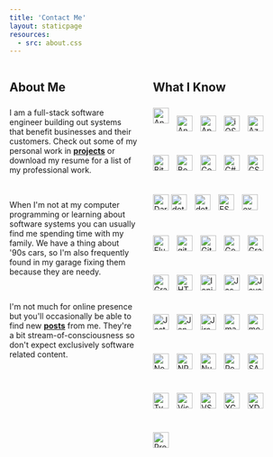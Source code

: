 ```yaml
---
title: 'Contact Me'
layout: staticpage
resources:
  - src: about.css
---
```


<style>
    .skills {
        display: flex;
        flex-wrap: wrap;
        gap: 1em;
    }

    .skills img {
        height: 2em;
        width: 2em;
    }

    div.content {
        display: flex;
        flex-direction: row;
        gap: 2em;
    }

    div.content > div {
        width: 45%;
    }

    @media only screen and (max-width: 600px) {
        div.content {
            flex-direction: column;
            align-items: center;
        }

        div.content > div {
            width: 100%;
        }
    }
</style>

 <div class="content"
>
<div>
    <h2 style="margin-bottom: 1.5rem">About Me</h2>
    <p>
    I am a full-stack software engineer building out systems that
    benefit businesses and their customers. Check out some of my
    personal work in
    <strong><a href="/projects">projects</a></strong> or download my
    resume for a list of my professional work.
    </p>
    <br />
    <p>
    When I'm not at my computer programming or learning about software
    systems you can usually find me spending time with my family. We
    have a thing about '90s cars, so I'm also frequently found in my
    garage fixing them because they are needy.
    </p>
    <br />
    <p>
    I'm not much for online presence but you'll occasionally be able to
    find new <strong><a href="/posts">posts</a></strong> from me.
    They're a bit stream-of-consciousness so don't expect exclusively
    software related content.
    </p>
</div>
<div>
<h2 style="margin-bottom: 1.5rem">
What I Know
</h2>

<div class="skills">
<img
    alt="Android"
    title="Android"
    src="https://cdn.jsdelivr.net/gh/devicons/devicon/icons/android/android-plain.svg"
/>

<img
    alt="AngularJS"
    title="AngularJS"
    src="https://cdn.jsdelivr.net/gh/devicons/devicon/icons/angularjs/angularjs-original.svg"
/>

<img
    alt="Apache Kafka"
    title="Apache Kafka"
    src="https://cdn.jsdelivr.net/gh/devicons/devicon/icons/apachekafka/apachekafka-original.svg"
/>

<img
    alt="iOS"
    title="iOS"
    src="https://cdn.jsdelivr.net/gh/devicons/devicon/icons/apple/apple-original.svg"
/>

<img
    alt="Azure"
    title="Azure"
    src="https://cdn.jsdelivr.net/gh/devicons/devicon/icons/azure/azure-original.svg"
/>

<img
    alt="Bitbucket"
    title="Bitbucket"
    src="https://cdn.jsdelivr.net/gh/devicons/devicon/icons/bitbucket/bitbucket-original.svg"
/>

<img
    alt="Bootstrap"
    title="Bootstrap"
    src="https://cdn.jsdelivr.net/gh/devicons/devicon/icons/bootstrap/bootstrap-original.svg"
/>

<img
    alt="Confluence"
    title="Confluence"
    src="https://cdn.jsdelivr.net/gh/devicons/devicon/icons/confluence/confluence-original.svg"
/>

<img
    alt="C#"
    title="C#"
    src="https://cdn.jsdelivr.net/gh/devicons/devicon/icons/csharp/csharp-original.svg"
/>

<img
    alt="CSS3"
    title="CSS3"
    src="https://cdn.jsdelivr.net/gh/devicons/devicon/icons/css3/css3-original.svg"
/>

<img
    alt="Dart"
    title="Dart"
    src="https://cdn.jsdelivr.net/gh/devicons/devicon/icons/dart/dart-original.svg"
/>
<img
    alt="dotnet"
    title="dotnet"
    src="https://cdn.jsdelivr.net/gh/devicons/devicon/icons/dot-net/dot-net-plain.svg"
/>

<img
    alt="dotnet core"
    title="dotnet core"
    src="https://cdn.jsdelivr.net/gh/devicons/devicon/icons/dotnetcore/dotnetcore-original.svg"
/>

<img
    alt="ESLint"
    title="ESLint"
    src="https://cdn.jsdelivr.net/gh/devicons/devicon/icons/eslint/eslint-original.svg"
/>

<img
    alt="express"
    title="express"
    src="https://cdn.jsdelivr.net/gh/devicons/devicon/icons/express/express-original.svg"
/>

<img
    alt="Flutter"
    title="Flutter"
    src="https://cdn.jsdelivr.net/gh/devicons/devicon/icons/flutter/flutter-original.svg"
/>

<img
    alt="git"
    title="git"
    src="https://cdn.jsdelivr.net/gh/devicons/devicon/icons/git/git-original.svg"
/>

<img
    alt="GitHub"
    title="GitHub"
    src="https://cdn.jsdelivr.net/gh/devicons/devicon/icons/github/github-original.svg"
/>

<img
    alt="Go"
    title="Go"
    src="https://cdn.jsdelivr.net/gh/devicons/devicon/icons/go/go-original-wordmark.svg"
/>

<img
    alt="Grafana"
    title="Grafana"
    src="https://cdn.jsdelivr.net/gh/devicons/devicon/icons/grafana/grafana-original.svg"
/>

<img
    alt="GraphQL"
    title="GraphQL"
    src="https://cdn.jsdelivr.net/gh/devicons/devicon/icons/graphql/graphql-plain.svg"
/>

<img
    alt="HTML5"
    title="HTML5"
    src="https://cdn.jsdelivr.net/gh/devicons/devicon/icons/html5/html5-original.svg"
/>

<img
    alt="Ionic"
    title="Ionic"
    src="https://cdn.jsdelivr.net/gh/devicons/devicon/icons/ionic/ionic-original.svg"
/>

<img
    alt="Jasmine"
    title="Jasmine"
    src="https://cdn.jsdelivr.net/gh/devicons/devicon/icons/jasmine/jasmine-plain.svg"
/>

<img
    alt="Javascript"
    title="Javascript"
    src="https://cdn.jsdelivr.net/gh/devicons/devicon/icons/javascript/javascript-plain.svg"
/>

<img
    alt="Jest"
    title="Jest"
    src="https://cdn.jsdelivr.net/gh/devicons/devicon/icons/jest/jest-plain.svg"
/>

<img
    alt="Jenkins"
    title="Jenkins"
    src="https://cdn.jsdelivr.net/gh/devicons/devicon/icons/jenkins/jenkins-original.svg"
/>

<img
    alt="Jira"
    title="Jira"
    src="https://cdn.jsdelivr.net/gh/devicons/devicon/icons/jira/jira-original.svg"
/>

<img
    alt="markdown"
    title="markdown"
    src="https://cdn.jsdelivr.net/gh/devicons/devicon/icons/markdown/markdown-original.svg"
/>

<img
    alt="mocha"
    title="mocha"
    src="https://cdn.jsdelivr.net/gh/devicons/devicon/icons/mocha/mocha-plain.svg"
/>

<img
    alt="NodeJS"
    title="NodeJS"
    src="https://cdn.jsdelivr.net/gh/devicons/devicon/icons/nodejs/nodejs-original.svg"
/>

<img
    alt="NPM"
    title="NPM"
    src="https://cdn.jsdelivr.net/gh/devicons/devicon/icons/npm/npm-original-wordmark.svg"
/>

<img
    alt="NuGet"
    title="NuGet"
    src="https://cdn.jsdelivr.net/gh/devicons/devicon/icons/nuget/nuget-original.svg"
/>

<img
    alt="React"
    title="React"
    src="https://cdn.jsdelivr.net/gh/devicons/devicon/icons/react/react-original.svg"
/>

<img
    alt="SASS"
    title="SASS"
    src="https://cdn.jsdelivr.net/gh/devicons/devicon/icons/sass/sass-original.svg"
/>

<img
    alt="Typescript"
    title="Typescript"
    src="https://cdn.jsdelivr.net/gh/devicons/devicon/icons/typescript/typescript-plain.svg"
/>

<img
    alt="Visual Studio"
    title="Visual Studio"
    src="https://cdn.jsdelivr.net/gh/devicons/devicon/icons/visualstudio/visualstudio-plain.svg"
/>

<img
    alt="VSCode"
    title="VSCode"
    src="https://cdn.jsdelivr.net/gh/devicons/devicon/icons/vscode/vscode-original.svg"
/>

<img
    alt="XCode"
    title="XCode"
    src="https://cdn.jsdelivr.net/gh/devicons/devicon/icons/xcode/xcode-original.svg"
/>

<img
    alt="XD"
    title="XD"
    src="https://cdn.jsdelivr.net/gh/devicons/devicon/icons/xd/xd-line.svg"
/>

<img
    alt="Prometheus"
    title="Prometheus"
    src="https://cdn.jsdelivr.net/gh/devicons/devicon/icons/prometheus/prometheus-original.svg"
/>

</div>

</div>
</div>
